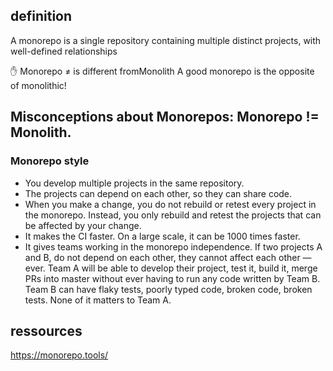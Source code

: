 ## definition

A monorepo is a single repository containing multiple distinct projects, with well-defined relationships

✋ Monorepo ≠ is different fromMonolith
A good monorepo is the opposite of monolithic!

## Misconceptions about Monorepos: Monorepo != Monolith.

### Monorepo style

- You develop multiple projects in the same repository.
- The projects can depend on each other, so they can share code.
- When you make a change, you do not rebuild or retest every project in the monorepo.
  Instead, you only rebuild and retest the projects that can be affected by your change.
- It makes the CI faster. On a large scale, it can be 1000 times faster.
- It gives teams working in the monorepo independence.
  If two projects A and B, do not depend on each other, they cannot affect each other — ever. Team A will be able to develop their project, test it, build it, merge PRs into master without ever having to run any code written by Team B. Team B can have flaky tests, poorly typed code, broken code, broken tests. None of it matters to Team A.

## ressources

https://monorepo.tools/
